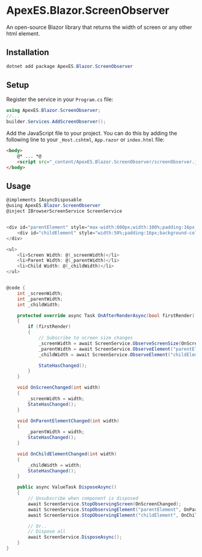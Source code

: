 ﻿# ApexES.Blazor.ScreenObserver

An open-source Blazor library that returns the width of screen or any other html element.

## Installation

```csharp
dotnet add package ApexES.Blazor.ScreenObserver
```

## Setup

Register the service in your `Program.cs` file:
```csharp
using ApexES.Blazor.ScreenObserver;
//...
builder.Services.AddScreenObserver();
```

Add the JavaScript file to your project. You can do this by adding the following line to your `_Host.cshtml`, `App.razor` or `index.html` file:
```html
<body>
    @* ... *@
    <script src="_content/ApexES.Blazor.ScreenObserver/screenObserver.js"></script>
</body>
```

## Usage

```csharp
@implements IAsyncDisposable
@using ApexES.Blazor.ScreenObserver
@inject IBrowserScreenService ScreenService


<div id="parentElement" style="max-width:800px;width:100%;padding:16px;background-color:red;">
    <div id="childElement" style="width:50%;padding:16px;background-color:blue;"></div>
</div>

<ul>
    <li>Screen Width: @(_screenWidth)</li>
    <li>Parent Width: @(_parentWidth)</li>
    <li>Child Width: @(_childWidth)</li>
</ul>


@code {
    int _screenWidth;
    int _parentWidth;
    int _childWidth;

    protected override async Task OnAfterRenderAsync(bool firstRender)
    {
        if (firstRender)
        {
            // Subscribe to screen size changes
            _screenWidth = await ScreenService.ObserveScreenSize(OnScreenChanged);
            _parentWidth = await ScreenService.ObserveElement("parentElement", OnParentElementChanged);
            _childWidth = await ScreenService.ObserveElement("childElement", OnChildElementChanged);

            StateHasChanged();
        }
    }

    void OnScreenChanged(int width)
    {
        _screenWidth = width;
        StateHasChanged();
    }

    void OnParentElementChanged(int width)
    {
        _parentWidth = width;
        StateHasChanged();
    }

    void OnChildElementChanged(int width)
    {
        _childWidth = width;
        StateHasChanged();
    }

    public async ValueTask DisposeAsync()
    {
        // Unsubscribe when component is disposed
        await ScreenService.StopObservingScreen(OnScreenChanged);
        await ScreenService.StopObservingElement("parentElement", OnParentElementChanged);
        await ScreenService.StopObservingElement("childElement", OnChildElementChanged);

        // Or..
        // Dispose all
        await ScreenService.DisposeAsync();
    }
}
```